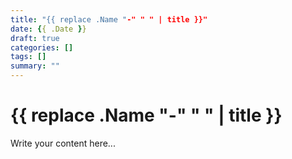 ```yaml
---
title: "{{ replace .Name "-" " " | title }}"
date: {{ .Date }}
draft: true
categories: []
tags: []
summary: ""
---
```


# {{ replace .Name "-" " " | title }}

Write your content here...

